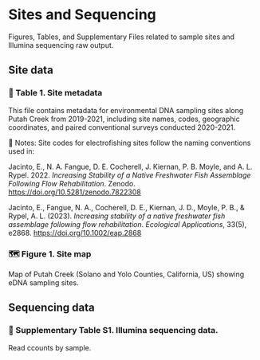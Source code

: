 # Sites and Sequencing

Figures, Tables, and Supplementary Files related to sample sites and Illumina sequencing raw output.

## Site data

### 📍 Table 1. Site metadata

This file contains metadata for environmental DNA sampling sites along Putah Creek from 2019-2021, including site names, codes, geographic coordinates, and paired conventional surveys conducted 2020-2021.

📌 Notes: Site codes for electrofishing sites follow the naming conventions used in:

Jacinto, E., N. A. Fangue, D. E. Cocherell, J. Kiernan, P. B. Moyle, and A. L. Rypel. 2022. *Increasing Stability of a Native Freshwater Fish Assemblage Following Flow Rehabilitation*. Zenodo. https://doi.org/10.5281/zenodo.7822308  

Jacinto, E., Fangue, N. A., Cocherell, D. E., Kiernan, J. D., Moyle, P. B., & Rypel, A. L. (2023). *Increasing stability of a native freshwater fish assemblage following flow rehabilitation*. *Ecological Applications*, 33(5), e2868. https://doi.org/10.1002/eap.2868

### 🗺️ Figure 1. Site map
Map of Putah Creek (Solano and Yolo Counties, California, US) showing eDNA sampling sites.

## Sequencing data

### 🧬 Supplementary Table S1. Illumina sequencing data.

Read ccounts by sample.
